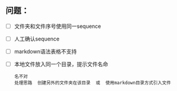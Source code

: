 ## 问题：

- [ ] 文件夹和文件序号使用同一sequence

- [ ] 人工确认sequence

- [ ] markdown语法表格不支持

- [ ] 本地文件放入同一个目录，提示文件名命

      名不对
      处理思路  创建另外的文件夹在该目录  或  使用markdown目录方式引入文件
